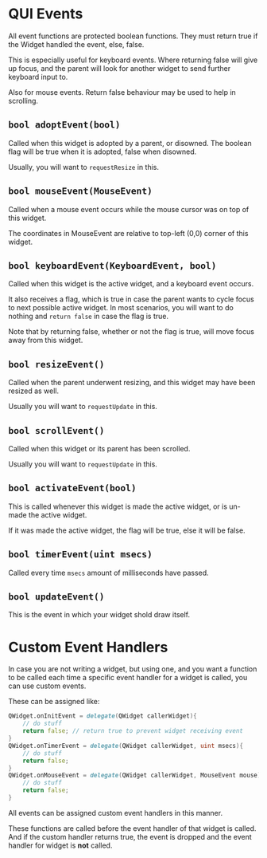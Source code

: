 # QUI Events

All event functions are protected boolean functions. They must return true if
the Widget handled the event, else, false.

This is especially useful for keyboard events. Where returning false will give
up focus, and the parent will look for another widget to send further keyboard
input to.

Also for mouse events. Return false behaviour may be used to help in scrolling.

## `bool adoptEvent(bool)`
Called when this widget is adopted by a parent, or disowned. The boolean flag
will be true when it is adopted, false when disowned.

Usually, you will want to `requestResize` in this.

## `bool mouseEvent(MouseEvent)`
Called when a mouse event occurs while the mouse cursor was on top of this
widget.

The coordinates in MouseEvent are relative to top-left (0,0) corner of this
widget.

## `bool keyboardEvent(KeyboardEvent, bool)`
Called when this widget is the active widget, and a keyboard event occurs.

It also receives a flag, which is true in case the parent wants to cycle
focus to next possible active widget. In most scenarios, you will want to do
nothing and `return false` in case the flag is true.

Note that by returning false, whether or not the flag is true, will move focus
away from this widget.

## `bool resizeEvent()`
Called when the parent underwent resizing, and this widget may have been resized
as well.

Usually you will want to `requestUpdate` in this.

## `bool scrollEvent()`
Called when this widget or its parent has been scrolled.

Usually you will want to `requestUpdate` in this.

## `bool activateEvent(bool)`
This is called whenever this widget is made the active widget, or is un-made the
active widget.

If it was made the active widget, the flag will be true, else it will be false.

## `bool timerEvent(uint msecs)`
Called every time `msecs` amount of milliseconds have passed.

## `bool updateEvent()`
This is the event in which your widget shold draw itself.

# Custom Event Handlers

In case you are not writing a widget, but using one, and you want a function to
be called each time a specific event handler for a widget is called, you can
use custom events.

These can be assigned like:
```D
QWidget.onInitEvent = delegate(QWidget callerWidget){
	// do stuff
	return false; // return true to prevent widget receiving event
}
QWidget.onTimerEvent = delegate(QWidget callerWidget, uint msecs){
	// do stuff
	return false;
}
QWidget.onMouseEvent = delegate(QWidget callerWidget, MouseEvent mouse){
	// do stuff
	return false;
}
```
All events can be assigned custom event handlers in this manner.

These functions are called before the event handler of that widget is called.
And if the custom handler returns true, the event is dropped and the event
handler for widget is **not** called.

